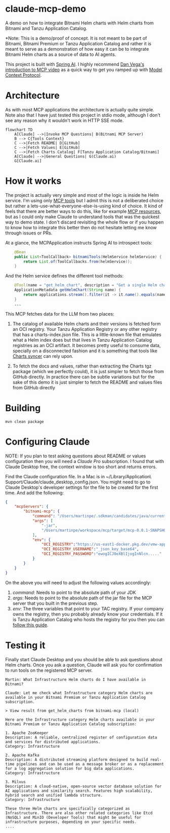 # claude-mcp-demo
A demo on how to integrate Bitnami Helm charts with Helm charts from Bitnami and Tanzu Application Catalog.

*Note: This is a demo/proof of concept. It is not meant to be part of Bitnami, Bitnami Premium or Tanzu Application Catalog and rather it is meant to serve as a demonstration of how easy it can be to integrate Bitnami Helm charts as a source of data to AI agents. 

This project is built with [Spring AI](https://spring.io/projects/spring-ai). I highly recommend [Dan Vega's introduction to MCP video](https://www.youtube.com/watch?v=w5YVHG1j3Co) as a quick way to get you ramped up with [Model Context Protocol](https://github.com/modelcontextprotocol). 

# Architecture
As with most MCP applications the architecture is actually quite simple. Note also that I have just tested this project in stdio mode, although I don't see any reason why it wouldn't work in HTTP SSE mode. 

```mermaid
flowchart TD
    A[Claude] -->|Invoke MCP Questions| B(Bitnami MCP Server)
    B --> C{Tools Context}
    C -->|Fetch README| D[GitHub]
    C -->|Fetch Values| E[GitHub]
    C -->|Fetch Charts Catalog| F[Tanzu Application Catalog/Bitnami]
    A[Claude] -->|General Questions| G(Claude.ai)
    G[Claude.ai]
```

# How it works
The project is actually very simple and most of the logic is inside he Helm service. I'm using only [MCP tools](https://modelcontextprotocol.io/docs/concepts/tools) but I admit this is not a deliberated choice but rather a lets-use-what-everyone-else-is-using kind of choice. It kind of feels that there are better ways to do this, like for example [MCP resources](https://modelcontextprotocol.io/docs/concepts/resources), but as I could only make Claude to understand tools that was the quickest way to demo state. I don't discard revisiting the whole flow or if you happen to know how to integrate this better then do not hesitate letting me know through issues or PRs. 

At a glance, the MCPApplication instructs Spring AI to introspect tools:

```java
    @Bean
    public List<ToolCallback> bitnamiTools(HelmService helmService) {
        return List.of(ToolCallbacks.from(helmService));
    }
```

And the Helm service defines the different tool methods:

```java
    @Tool(name = "get_helm_chart", description = "Get a single Helm chart as long as it is available in your Bitnami Premium or Tanzu Application Catalog subscription.")
    ApplicationMetadata getHelmChart(String name) {
        return applications.stream().filter(it -> it.name().equals(name)).findFirst().orElse(null);
    }
    ...
```

This MCP fetches data for the LLM from two places:

1. The catalog of available Helm charts and their versions is fetched form an OCI registry. Your Tanzu Application Registry or any other registry that has a charts-index.json file. This is a little-known file that emulates what a Helm index does but that lives in Tanzu Application Catalog registries as an OCI artifact. It becomes pretty useful to consume data, specially on a disconnected fashion and it is something that tools like [Charts syncer](https://github.com/bitnami/charts-syncer) can rely upon.

2. To fetch the docs and values, rather than extracting the Charts tgz package (which we perfectly could), it is just simpler to fetch those from GitHub directly. In practice there can be subtle variations but for the sake of this demo it is just simpler to fetch the README and values files from GitHub directly

# Building
```console
mvn clean package
```

# Configuring Claude

NOTE: If you plan to test asking questions about README or values configuration then you will need a *Claude Pro* subscription. I found that with Claude Desktop free, the context window is too short and returns errors. 

Find the Claude configuration file. In a Mac is in  ~/Library/Application\ Support/Claude/claude_desktop_config.json. You might need to go to Claude Desktop's developer settings for the file to be created for the first time. And add the following:

```json
{
    "mcpServers": {
        "bitnami-mcp": {
            "command": "/Users/martinpe/.sdkman/candidates/java/current/bin/java",
            "args": [
                "-jar",
                "/Users/martinpe/workspace/mcp/target/mcp-0.0.1-SNAPSHOT.jar"
            ],
            "env": {
                "OCI_REGISTRY":"https://us-east1-docker.pkg.dev/vmw-app-catalog/hosted-registry-...",
                "OCI_REGISTRY_USERNAME":"_json_key_base64",
                "OCI_REGISTRY_PASSWORD":"ewogICJ0eXBlIjogInNlcn....."
            }
        }
    }
}
```

On the above you will need to adjust the following values accordingly:

1. _command_: Needs to point to the absolute path of your JDK
2. _args_: Needs to point to the absolute path of the jar file for the MCP server that you built in the previous step.
3. _env_: The three variables that point to your TAC registry. If your company owns the registry, then you probably already know your credentials. If it is Tanzu Application Catalog who hosts the registry for you then you can [follow this guide](https://techdocs.broadcom.com/us/en/vmware-tanzu/application-catalog/tanzu-application-catalog/services/tac-doc/get-started-index.html#obtaining-registry-credentials).

# Testing it

Finally start Claude Desktop and you should be able to ask questions about Helm charts. Once you ask a question, Claude will ask you for confirmation to run tools on the registered MCP server. 

```
Martin: What Infrastructure Helm charts do I have available in Bitnami?

Claude: Let me check what Infrastructure category Helm charts are available in your Bitnami Premium or Tanzu Application Catalog subscription.

> View result from get_helm_charts from bitnami-mcp (local)

Here are the Infrastructure category Helm charts available in your Bitnami Premium or Tanzu Application Catalog subscription:

1. Apache ZooKeeper
Description: A reliable, centralized register of configuration data and services for distributed applications.
Category: Infrastructure

2. Apache Kafka
Description: A distributed streaming platform designed to build real-time pipelines and can be used as a message broker or as a replacement for a log aggregation solution for big data applications.
Category: Infrastructure

3. Milvus
Description: A cloud-native, open-source vector database solution for AI applications and similarity search. Features high scalability, hybrid search and unified lambda structure.
Category: Infrastructure

These three Helm charts are specifically categorized as Infrastructure. There are also other related categories like Etcd (NoSQL) and MinIO (Developer Tools) that might be useful for infrastructure purposes, depending on your specific needs.
....
```



